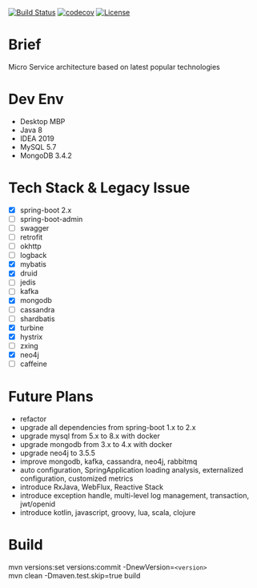[![Build Status](https://travis-ci.org/colddew/micro-service.svg?branch=master)](https://travis-ci.org/colddew/micro-service)
[![codecov](https://codecov.io/gh/colddew/micro-service/branch/master/graph/badge.svg)](https://codecov.io/gh/colddew/micro-service)
[![License](http://img.shields.io/:license-mit-blue.svg?style=flat)](http://doge.mit-license.org)

Brief
=======
Micro Service architecture based on latest popular technologies

Dev Env
=======
- Desktop MBP
- Java 8
- IDEA 2019
- MySQL 5.7
- MongoDB 3.4.2

Tech Stack & Legacy Issue
=======
- [x] spring-boot 2.x
- [ ] spring-boot-admin
- [ ] swagger
- [ ] retrofit
- [ ] okhttp
- [ ] logback
- [x] mybatis
- [x] druid
- [ ] jedis
- [ ] kafka
- [x] mongodb
- [ ] cassandra
- [ ] shardbatis
- [x] turbine
- [x] hystrix
- [ ] zxing
- [x] neo4j
- [ ] caffeine

Future Plans
=======
- refactor
- upgrade all dependencies from spring-boot 1.x to 2.x
- upgrade mysql from 5.x to 8.x with docker
- upgrade mongodb from 3.x to 4.x with docker
- upgrade neo4j to 3.5.5
- improve mongodb, kafka, cassandra, neo4j, rabbitmq
- auto configuration, SpringApplication loading analysis, externalized configuration, customized metrics
- introduce RxJava, WebFlux, Reactive Stack
- introduce exception handle, multi-level log management, transaction, jwt/openid
- introduce kotlin, javascript, groovy, lua, scala, clojure

Build
=======
mvn versions:set versions:commit -DnewVersion=`<version>`  
mvn clean -Dmaven.test.skip=true build